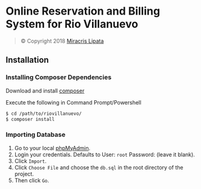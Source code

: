 # Online Reservation and Billing System for Rio Villanuevo

> © Copyright 2018 [Miracris Lipata](https://gitlab.com/IrisLipata/)

## Installation

### Installing Composer Dependencies

Download and install [composer](https://getcomposer.org/download/)

Execute the following in Command Prompt/Powershell

```sh
$ cd /path/to/riovillanuevo/
$ composer install
```

### Importing Database

1.  Go to your local [phpMyAdmin](http://localhost/phpmyadmin).
2.  Login your credentials. Defaults to User: `root` Password: (leave it blank).
3.  Click `Import`.
4.  Click `Choose File` and choose the `db.sql` in the root directory of the project.
5.  Then click `Go`.
